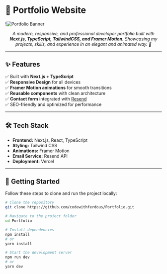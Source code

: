 # 🌟 Portfolio Website  

!![Portfolio Banner](https://capsule-render.vercel.app/api?type=waving&color=gradient&height=200&section=header&text=Welcome%20to%20My%20Portfolio!&fontSize=40&fontAlignY=35&animation=fadeIn)

<p align="center">
  <em>A modern, responsive, and professional developer portfolio built with <b>Next.js, TypeScript, TailwindCSS, and Framer Motion</b>. Showcasing my projects, skills, and experience in an elegant and animated way. 🚀</em>
</p>

---

## ✨ Features  

✅ Built with **Next.js + TypeScript**  
✅ **Responsive Design** for all devices  
✅ **Framer Motion animations** for smooth transitions  
✅ **Reusable components** with clean architecture  
✅ **Contact form** integrated with [Resend](https://resend.com/)  
✅ SEO-friendly and optimized for performance  

---

## 🛠️ Tech Stack  

- **Frontend:** Next.js, React, TypeScript  
- **Styling:** Tailwind CSS  
- **Animations:** Framer Motion  
- **Email Service:** Resend API  
- **Deployment:** Vercel  

---

## 🚀 Getting Started  

Follow these steps to clone and run the project locally:  

```bash
# Clone the repository
git clone https://github.com/codewithferdous/Portfolio.git

# Navigate to the project folder
cd Portfolio

# Install dependencies
npm install
# or
yarn install

# Start the development server
npm run dev
# or
yarn dev
